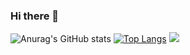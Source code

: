 ### Hi there 👋

![Anurag's GitHub stats](https://github-readme-stats.vercel.app/api?username=soniiit&show_icons=true&theme=dracula)
[![Top Langs](https://github-readme-stats.vercel.app/api/top-langs/?username=soniiit)](https://github.com/anuraghazra/github-readme-stats)
![](https://komarev.com/ghpvc/?username=soniiit)

<!--
**SoniiiT/SoniiiT** is a ✨ _special_ ✨ repository because its `README.md` (this file) appears on your GitHub profile.

Here are some ideas to get you started:

- 🔭 I’m currently working on ...
- 🌱 I’m currently learning ...
- 👯 I’m looking to collaborate on ...
- 🤔 I’m looking for help with ...
- 💬 Ask me about ...
- 📫 How to reach me: ...
- 😄 Pronouns: ...
- ⚡ Fun fact: ...
-->

